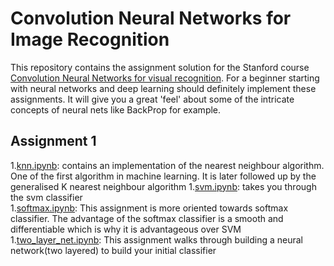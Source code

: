 # Convolution Neural Networks for Image Recognition
This repository contains the assignment solution for the Stanford course [Convolution Neural Networks for visual recognition](http://cs231n.stanford.edu/). 
For a beginner starting with neural networks and deep learning should definitely implement these assignments. It will give you a great 'feel' about some of the intricate concepts of neural nets like BackProp for example. 
## Assignment 1 
1.[knn.ipynb](Assignment1/knn.ipynb): contains an implementation of the nearest neighbour algorithm. One of the first algorithm in machine learning. It is later followed up by the generalised K nearest neighbour algorithm
1.[svm.ipynb](Assignment1/svm.ipynb): takes you through the svm classifier  
1.[softmax.ipynb](Assignment1/softmax.ipynb): This assignment is more oriented towards softmax classifier. The advantage of the softmax classifier is a smooth and differentiable which is why it is advantageous over SVM
1.[two\_layer\_net.ipynb](Assignment1/two_layer_net.ipynb): This assignment walks through building a neural network(two layered) to build your initial classifier

